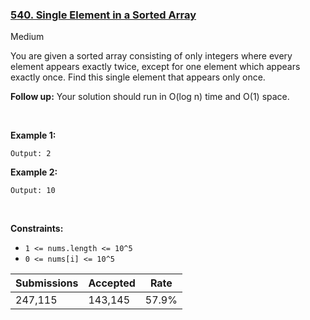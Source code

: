 ### [540. Single Element in a Sorted Array](https://leetcode.com/problems/single-element-in-a-sorted-array/)

Medium

You are given a sorted array consisting of only integers where every element appears exactly twice, except for one element which appears exactly once. Find this single element that appears only once.

__Follow up:__ Your solution should run in O(log n) time and O(1) space.

 

__Example 1:__

```Input: nums = [1,1,2,3,3,4,4,8,8]
Output: 2
```

__Example 2:__

```Input: nums = [3,3,7,7,10,11,11]
Output: 10
```

 

__Constraints:__

*   `` 1 <= nums.length <= 10^5 ``
*   `` 0 <= nums[i] <= 10^5 ``

| Submissions    | Accepted     | Rate   |
| -------------- | ------------ | ------ |
| 247,115 | 143,145 | 57.9% |